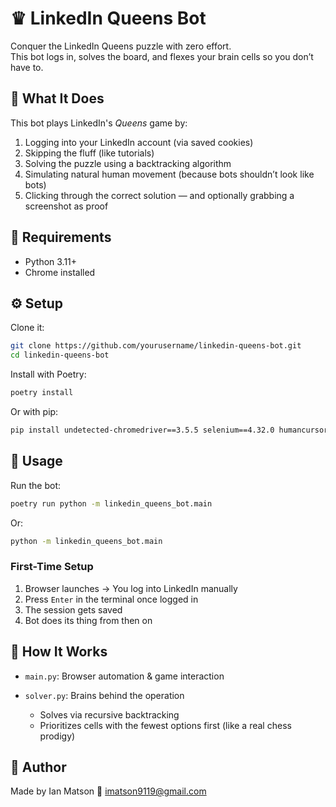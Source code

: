 # ♛ LinkedIn Queens Bot

Conquer the LinkedIn Queens puzzle with zero effort.  
This bot logs in, solves the board, and flexes your brain cells so you don’t have to.

## 🧠 What It Does

This bot plays LinkedIn's *Queens* game by:
1. Logging into your LinkedIn account (via saved cookies)
2. Skipping the fluff (like tutorials)
3. Solving the puzzle using a backtracking algorithm
4. Simulating natural human movement (because bots shouldn’t look like bots)
5. Clicking through the correct solution — and optionally grabbing a screenshot as proof

## 🧰 Requirements

- Python 3.11+
- Chrome installed

## ⚙️ Setup

Clone it:
```bash
git clone https://github.com/yourusername/linkedin-queens-bot.git
cd linkedin-queens-bot
````

Install with Poetry:

```bash
poetry install
```

Or with pip:

```bash
pip install undetected-chromedriver==3.5.5 selenium==4.32.0 humancursor==1.1.5
```

## 🚀 Usage

Run the bot:

```bash
poetry run python -m linkedin_queens_bot.main
```

Or:

```bash
python -m linkedin_queens_bot.main
```

### First-Time Setup

1. Browser launches → You log into LinkedIn manually
2. Press `Enter` in the terminal once logged in
3. The session gets saved
4. Bot does its thing from then on

## 🧩 How It Works

* `main.py`: Browser automation & game interaction
* `solver.py`: Brains behind the operation

  * Solves via recursive backtracking
  * Prioritizes cells with the fewest options first (like a real chess prodigy)

## 🙋 Author

Made by Ian Matson
📧 [imatson9119@gmail.com](mailto:imatson9119@gmail.com)